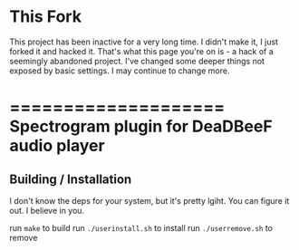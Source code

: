 This Fork
====================
This project has been inactive for a very long time. I didn't make it, I just forked it and hacked it. That's what this page you're on is - a hack of a seemingly abandoned project. I've changed some deeper things not exposed by basic settings. I may continue to change more.


====================
Spectrogram plugin for DeaDBeeF audio player
====================


## Building / Installation

I don't know the deps for your system, but it's pretty lgiht.
You can figure it out. I believe in you.

run `make` to build
run `./userinstall.sh` to install
run `./userremove.sh` to remove

